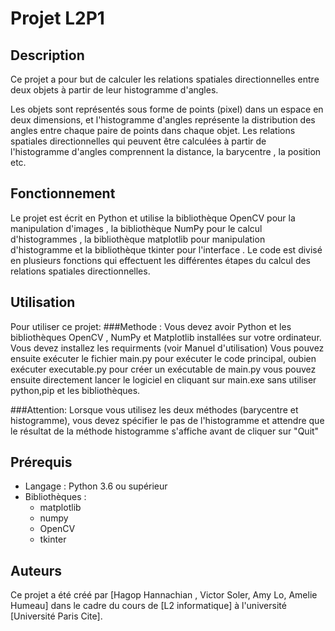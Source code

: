 # Projet L2P1
## Description
Ce projet a pour but de calculer les relations spatiales directionnelles entre deux objets à partir de leur histogramme d'angles. 

Les objets sont représentés sous forme de points (pixel) dans un espace en deux dimensions, et l'histogramme d'angles représente la distribution des angles entre chaque paire de points dans chaque objet. 
Les relations spatiales directionnelles qui peuvent être calculées à partir de l'histogramme d'angles comprennent la distance, la barycentre , la position etc.

## Fonctionnement
Le projet est écrit en Python et utilise la bibliothèque OpenCV pour la manipulation d'images , la bibliothèque NumPy pour le calcul d'histogrammes , la bibliothèque matplotlib pour manipulation d'histogramme et la bibliothèque tkinter pour l'interface . 
Le code est divisé en plusieurs fonctions qui effectuent les différentes étapes du calcul des relations spatiales directionnelles.


## Utilisation
Pour utiliser ce projet:
###Methode :
Vous devez avoir Python et les bibliothèques OpenCV , NumPy et Matplotlib installées sur votre ordinateur.
Vous devez installez les requirments (voir Manuel d'utilisation)
Vous pouvez ensuite exécuter le fichier main.py pour exécuter le code principal, oubien exécuter executable.py pour créer un exécutable de main.py vous pouvez ensuite directement lancer le logiciel en cliquant sur main.exe sans utiliser python,pip et les bibliothèques.

###Attention: 
Lorsque vous utilisez les deux méthodes (barycentre et histogramme), vous devez spécifier le pas de l'histogramme et attendre que le résultat de la méthode histogramme s'affiche avant de cliquer sur "Quit"

## Prérequis

- Langage : Python 3.6 ou supérieur
- Bibliothèques : 
  - matplotlib
  - numpy
  - OpenCV
  - tkinter

## Auteurs
Ce projet a été créé par [Hagop Hannachian , Victor Soler, Amy Lo, Amelie Humeau] dans le cadre du cours de [L2 informatique] à l'université [Université Paris Cite].
